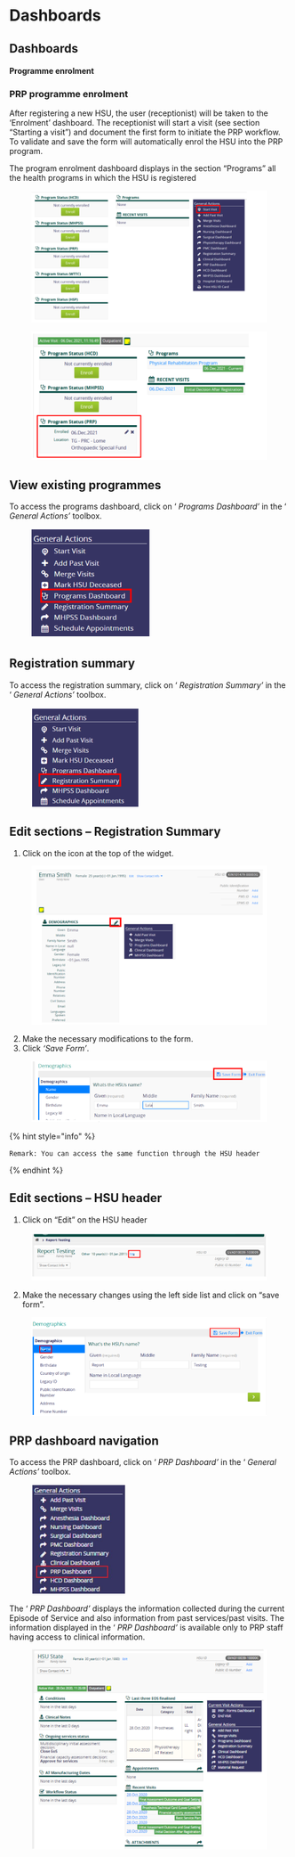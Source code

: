 # Dashboards

## Dashboards

#### Programme enrolment

### **PRP programme enrolment**

After registering a new HSU, the user (receptionist) will be taken to the ‘Enrolment’ dashboard. The receptionist will start a visit (see section “Starting a visit”) and document the first form to initiate the PRP workflow. To validate and save the form will automatically enrol the HSU into the PRP program.

The program enrolment dashboard displays in the section “Programs” all the health programs in which the HSU is registered

<figure><img src="../../.gitbook/assets/image (67).png" alt=""><figcaption></figcaption></figure>

<figure><img src="../../.gitbook/assets/image (1) (1) (1) (1).png" alt=""><figcaption></figcaption></figure>

## **View existing programmes**

To access the programs dashboard, click on ‘ _Programs Dashboard’_ in the ‘ _General Actions’_ toolbox.

<figure><img src="../../.gitbook/assets/image (2) (1) (1) (1).png" alt=""><figcaption></figcaption></figure>

## Registration summary

To access the registration summary, click on ‘ _Registration Summary’_ in the ‘ _General Actions’_ toolbox.

<figure><img src="../../.gitbook/assets/image (3) (1) (1) (1).png" alt=""><figcaption></figcaption></figure>

## **Edit sections – Registration Summary**

1. Click on the icon at the top of the widget.

<figure><img src="../../.gitbook/assets/image (4) (1) (1) (1).png" alt=""><figcaption></figcaption></figure>

2. Make the necessary modifications to the form.
3. Click _‘Save Form’_.

<figure><img src="../../.gitbook/assets/image (5) (1) (1) (1).png" alt=""><figcaption></figcaption></figure>

{% hint style="info" %}
```
Remark: You can access the same function through the HSU header
```
{% endhint %}

## **Edit sections – HSU header**

1. Click on “Edit” on the HSU header

<figure><img src="../../.gitbook/assets/image (6) (1) (1) (1).png" alt=""><figcaption></figcaption></figure>

2. Make the necessary changes using the left side list and click on “save form”.

<figure><img src="../../.gitbook/assets/image (7) (1) (1) (1).png" alt=""><figcaption></figcaption></figure>

## PRP dashboard navigation

To access the PRP dashboard, click on ‘ _PRP Dashboard’_ in the ‘ _General Actions’_ toolbox.

<figure><img src="../../.gitbook/assets/image (8) (1) (1) (1).png" alt=""><figcaption></figcaption></figure>

The ‘ _PRP Dashboard’_ displays the information collected during the current Episode of Service and also information from past services/past visits. The information displayed in the ‘ _PRP Dashboard’_ is available only to PRP staff having access to clinical information.

<figure><img src="../../.gitbook/assets/image (9) (1) (1) (1).png" alt=""><figcaption></figcaption></figure>
